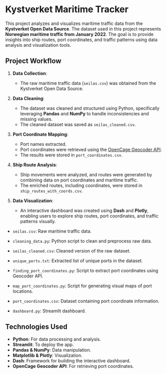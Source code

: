 # Kystverket Maritime Tracker

This project analyzes and visualizes maritime traffic data from the **Kystverket Open Data Source**. The dataset used in this project represents **Norwegian maritime traffic from January 2022**. The goal is to provide insights into ship routes, port coordinates, and traffic patterns using data analysis and visualization tools.

## Project Workflow

1. **Data Collection**:
   - The raw maritime traffic data (`seilas.csv`) was obtained from the Kystverket Open Data Source.
   
2. **Data Cleaning**:
   - The dataset was cleaned and structured using Python, specifically leveraging **Pandas** and **NumPy** to handle inconsistencies and missing values. 
   - The cleaned dataset was saved as `seilas_cleaned.csv`.

3. **Port Coordinate Mapping**:
   - Port names extracted.
   - Port coordinates were retrieved using the [OpenCage Geocoder API](https://opencagedata.com/). 
   - The results were stored in `port_coordinates.csv`.

5. **Ship Route Analysis**:
   - Ship movements were analyzed, and routes were generated by combining data on port coordinates and maritime traffic. 
   - The enriched routes, including coordinates, were stored in `ship_routes_with_coords.csv`.

6. **Data Visualization**:
   - An interactive dashboard was created using **Dash** and **Plotly**, enabling users to explore ship routes, port coordinates, and traffic patterns visually.

- `seilas.csv`: Raw maritime traffic data.
- `cleaning_data.py`: Python script to clean and preprocess raw data.
- `seilas_cleaned.csv`: Cleaned version of the raw dataset.

- `unique_ports.txt`: Extracted list of unique ports in the dataset.
- `finding_port_coordinates.py`: Script to extract port coordinates using Geocoder API.

- `map_port_coordinates.py`: Script for generating visual maps of port locations.
- `port_coordinates.csv`: Dataset containing port coordinate information.

- `dashboard.py`: Streamlit dashboard.

## Technologies Used

- **Python**: For data processing and analysis.
- **Streamlit**: To deploy the app.
- **Pandas & NumPy**: Data manipulation.
- **Matplotlib & Plotly**: Visualization.
- **Dash**: Framework for building the interactive dashboard.
- **OpenCage Geocoder API**: For retrieving port coordinates.
